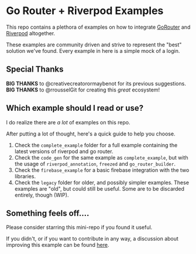 # Go Router + Riverpod Examples

This repo contains a plethora of examples on how to integrate [GoRouter] and [Riverpod] altogether.

These examples are community driven and strive to represent the "best" solution we've found.
Every example in here is a simple mock of a login.

## Special Thanks
**BIG THANKS** to @creativecreatorormaybenot for its previous suggestions.
**BIG THANKS** to @rrousselGit for creating this _great_ ecosystem!

## Which example should I read or use?

I do realize there are _a lot_ of examples on this repo.

After putting a lot of thought, here's a quick guide to help you choose.

1. Check the `complete_example` folder for a full example containing the latest versions of riverpod and go router.
2. Check the `code_gen` for the same example as `complete_example`, but with the usage of `riverpod_annotation`, `freezed` and `go_router_builder`.
3. Check the `firebase_example` for a basic firebase integration with the two libraries.
4. Check the `legacy` folder for older, and possibly simpler examples. These examples are "old", but could still be useful. Some are to be discarded entirely, though (WIP).

## Something feels off....
Please consider starring this mini-repo if you found it useful.

If you didn't, or if you want to contribute in any way, a discussion about improving this example can be found [here].

[Riverpod]: https://github.com/rrousselGit/river_pod
[GoRouter]: https://github.com/flutter/packages/tree/main/packages/go_router
[here]: https://github.com/rrousselGit/riverpod/discussions/1357
